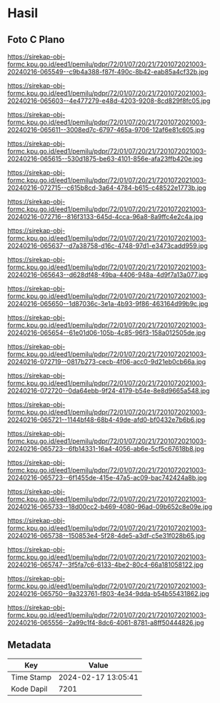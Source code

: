 # Hasil

## Foto C Plano

https://sirekap-obj-formc.kpu.go.id/eed1/pemilu/pdpr/72/01/07/20/21/7201072021003-20240216-065549--c9b4a388-f87f-490c-8b42-eab85a4cf32b.jpg

https://sirekap-obj-formc.kpu.go.id/eed1/pemilu/pdpr/72/01/07/20/21/7201072021003-20240216-065603--4e477279-e48d-4203-9208-8cd829f8fc05.jpg

https://sirekap-obj-formc.kpu.go.id/eed1/pemilu/pdpr/72/01/07/20/21/7201072021003-20240216-065611--3008ed7c-6797-465a-9706-12af6e81c605.jpg

https://sirekap-obj-formc.kpu.go.id/eed1/pemilu/pdpr/72/01/07/20/21/7201072021003-20240216-065615--530d1875-be63-4101-856e-afa23ffb420e.jpg

https://sirekap-obj-formc.kpu.go.id/eed1/pemilu/pdpr/72/01/07/20/21/7201072021003-20240216-072715--c615b8cd-3a64-4784-b615-c48522e1773b.jpg

https://sirekap-obj-formc.kpu.go.id/eed1/pemilu/pdpr/72/01/07/20/21/7201072021003-20240216-072716--816f3133-645d-4cca-96a8-8a9ffc4e2c4a.jpg

https://sirekap-obj-formc.kpu.go.id/eed1/pemilu/pdpr/72/01/07/20/21/7201072021003-20240216-065637--d7a38758-d16c-4748-97d1-e3473cadd959.jpg

https://sirekap-obj-formc.kpu.go.id/eed1/pemilu/pdpr/72/01/07/20/21/7201072021003-20240216-065643--d628df48-49ba-4406-948a-4d9f7a13a077.jpg

https://sirekap-obj-formc.kpu.go.id/eed1/pemilu/pdpr/72/01/07/20/21/7201072021003-20240216-065650--1d87036c-3e1a-4b93-9f86-463164d99b9c.jpg

https://sirekap-obj-formc.kpu.go.id/eed1/pemilu/pdpr/72/01/07/20/21/7201072021003-20240216-065654--61e01d06-105b-4c85-96f3-158a012505de.jpg

https://sirekap-obj-formc.kpu.go.id/eed1/pemilu/pdpr/72/01/07/20/21/7201072021003-20240216-072719--0817b273-cecb-4f06-acc0-9d21eb0cb66a.jpg

https://sirekap-obj-formc.kpu.go.id/eed1/pemilu/pdpr/72/01/07/20/21/7201072021003-20240216-072720--0da64ebb-9f24-4179-b54e-8e8d9665a548.jpg

https://sirekap-obj-formc.kpu.go.id/eed1/pemilu/pdpr/72/01/07/20/21/7201072021003-20240216-065721--1144bf48-68b4-49de-afd0-bf0432e7b6b6.jpg

https://sirekap-obj-formc.kpu.go.id/eed1/pemilu/pdpr/72/01/07/20/21/7201072021003-20240216-065723--6fb14331-16a4-4056-ab6e-5cf5c67618b8.jpg

https://sirekap-obj-formc.kpu.go.id/eed1/pemilu/pdpr/72/01/07/20/21/7201072021003-20240216-065723--6f1455de-415e-47a5-ac09-bac742424a8b.jpg

https://sirekap-obj-formc.kpu.go.id/eed1/pemilu/pdpr/72/01/07/20/21/7201072021003-20240216-065733--18d00cc2-b469-4080-96ad-09b652c8e09e.jpg

https://sirekap-obj-formc.kpu.go.id/eed1/pemilu/pdpr/72/01/07/20/21/7201072021003-20240216-065738--150853e4-5f28-4de5-a3df-c5e31f028b65.jpg

https://sirekap-obj-formc.kpu.go.id/eed1/pemilu/pdpr/72/01/07/20/21/7201072021003-20240216-065747--3f5fa7c6-6133-4be2-80c4-66a181058122.jpg

https://sirekap-obj-formc.kpu.go.id/eed1/pemilu/pdpr/72/01/07/20/21/7201072021003-20240216-065750--9a323761-f803-4e34-9dda-b54b55431862.jpg

https://sirekap-obj-formc.kpu.go.id/eed1/pemilu/pdpr/72/01/07/20/21/7201072021003-20240216-065556--2a99c1f4-8dc6-4061-8781-a8ff50444826.jpg


## Metadata

| Key        | Value               |
| ---------- | ------------------- |
| Time Stamp | 2024-02-17 13:05:41 |
| Kode Dapil | 7201                |



